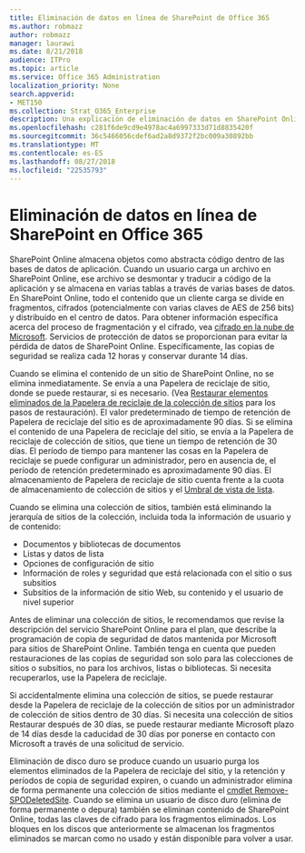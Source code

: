 ```yaml
---
title: Eliminación de datos en línea de SharePoint de Office 365
ms.author: robmazz
author: robmazz
manager: laurawi
ms.date: 8/21/2018
audience: ITPro
ms.topic: article
ms.service: Office 365 Administration
localization_priority: None
search.appverid:
- MET150
ms.collection: Strat_O365_Enterprise
description: Una explicación de eliminación de datos en SharePoint Online.
ms.openlocfilehash: c281f6de9cd9e4978ac4a6997333d71d8835420f
ms.sourcegitcommit: 36c5466056cdef6ad2a8d9372f2bc009a30892bb
ms.translationtype: MT
ms.contentlocale: es-ES
ms.lasthandoff: 08/27/2018
ms.locfileid: "22535793"
---
```

# <a name="sharepoint-online-data-deletion-in-office-365"></a>Eliminación de datos en línea de SharePoint en Office 365

SharePoint Online almacena objetos como abstracta código dentro de las bases de datos de aplicación. Cuando un usuario carga un archivo en SharePoint Online, ese archivo se desmontar y traducir a código de la aplicación y se almacena en varias tablas a través de varias bases de datos. En SharePoint Online, todo el contenido que un cliente carga se divide en fragmentos, cifrados (potencialmente con varias claves de AES de 256 bits) y distribuido en el centro de datos. Para obtener información específica acerca del proceso de fragmentación y el cifrado, vea [cifrado en la nube de Microsoft](office-365-encryption-in-the-microsoft-cloud-overview.md). Servicios de protección de datos se proporcionan para evitar la pérdida de datos de SharePoint Online. Específicamente, las copias de seguridad se realiza cada 12 horas y conservar durante 14 días.

Cuando se elimina el contenido de un sitio de SharePoint Online, no se elimina inmediatamente. Se envía a una Papelera de reciclaje de sitio, donde se puede restaurar, si es necesario. (Vea [Restaurar elementos eliminados de la Papelera de reciclaje de la colección de sitios](https://support.office.com/article/Restore-deleted-items-from-the-site-collection-recycle-bin-5fa924ee-16d7-487b-9a0a-021b9062d14b) para los pasos de restauración). El valor predeterminado de tiempo de retención de Papelera de reciclaje del sitio es de aproximadamente 90 días. Si se elimina el contenido de una Papelera de reciclaje del sitio, se envía a la Papelera de reciclaje de colección de sitios, que tiene un tiempo de retención de 30 días. El período de tiempo para mantener las cosas en la Papelera de reciclaje se puede configurar un administrador, pero en ausencia de, el período de retención predeterminado es aproximadamente 90 días. El almacenamiento de Papelera de reciclaje de sitio cuenta frente a la cuota de almacenamiento de colección de sitios y el [Umbral de vista de lista](https://support.office.com/article/List-View-Threshold-b8588dae-9387-48c2-9248-c24122f07c59).

Cuando se elimina una colección de sitios, también está eliminando la jerarquía de sitios de la colección, incluida toda la información de usuario y de contenido:
- Documentos y bibliotecas de documentos
- Listas y datos de lista
- Opciones de configuración de sitio
- Información de roles y seguridad que está relacionada con el sitio o sus subsitios
- Subsitios de la información de sitio Web, su contenido y el usuario de nivel superior

Antes de eliminar una colección de sitios, le recomendamos que revise la descripción del servicio SharePoint Online para el plan, que describe la programación de copia de seguridad de datos mantenida por Microsoft para sitios de SharePoint Online. También tenga en cuenta que pueden restauraciones de las copias de seguridad son solo para las colecciones de sitios o subsitios, no para los archivos, listas o bibliotecas. Si necesita recuperarlos, use la Papelera de reciclaje.

Si accidentalmente elimina una colección de sitios, se puede restaurar desde la Papelera de reciclaje de la colección de sitios por un administrador de colección de sitios dentro de 30 días. Si necesita una colección de sitios Restaurar después de 30 días, se puede restaurar mediante Microsoft plazo de 14 días desde la caducidad de 30 días por ponerse en contacto con Microsoft a través de una solicitud de servicio.

Eliminación de disco duro se produce cuando un usuario purga los elementos eliminados de la Papelera de reciclaje del sitio, y la retención y períodos de copia de seguridad expiren, o cuando un administrador elimina de forma permanente una colección de sitios mediante el [cmdlet Remove-SPODeletedSite](https://docs.microsoft.com/powershell/module/sharepoint-online/Remove-SPODeletedSite?view=sharepoint-ps). Cuando se elimina un usuario de disco duro (elimina de forma permanente o depura) también se eliminan contenido de SharePoint Online, todas las claves de cifrado para los fragmentos eliminados. Los bloques en los discos que anteriormente se almacenan los fragmentos eliminados se marcan como no usado y están disponible para volver a usar.

